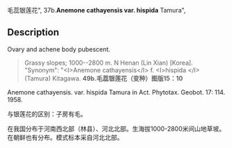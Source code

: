 毛蕊银莲花",
37b.**Anemone cathayensis var. hispida** Tamura",

## Description
Ovary and achene body pubescent.

> Grassy slopes; 1000--2800 m. N Henan (Lin Xian) [Korea].
  "Synonym": "&lt;I&gt;Anemone cathayensis&lt;/I&gt; f. &lt;I&gt;hispida &lt;/I&gt; (Tamura) Kitagawa.
**49b.毛蕊银莲花（变种）图版15：10**

Anemone cathayensis. var. hispida Tamura in Act. Phytotax. Geobot. 17: 114. 1958.

与银莲花的区别：子房有毛。

在我国分布于河南西北部（林县）、河北北部。生海拔1000-2800米间山地草坡。在朝鲜也有分布。模式标本采自河北北部。
